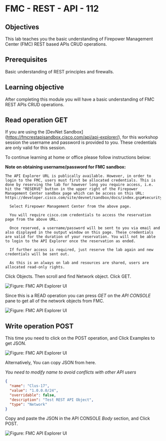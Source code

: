 # FMC - REST - API - 112

## Objectives

This lab teaches you the basic understanding of Firepower Management Center (FMC) REST based APIs CRUD operations.   


## Prerequisites
Basic understanding of REST principles and firewalls.


## Learning objective
After completing this module you will have a basic understanding of FMC REST APIs CRUD operations.


## Read operation GET
If you are using the [DevNet Sandbox] (https://fmcrestapisandbox.cisco.com/api/api-explorer/), for this workshop session the username and password is provided to you. These credentials are only valid for this session.

To continue learning at home or office please follow instructions below:

**Note on obtaining username/password for FMC sandbox:**

```
The API Explorer URL is publically available. However, in order to login to the FMC, users must first be allocated credentials. This is done by reserving the lab for however long you require access, i.e. hit the "RESERVE" button in the upper right of the Firepower Management Center sandbox page which can be access on this URL: https://developer.cisco.com/site/devnet/sandbox/docs/index.gsp#security/overview

  Select Firepower Management Center from the above page.

  You will require cisco.com credentials to access the reservation page from the above URL.

  Once reserved, a username/password will be sent to you via email and also displayed in the output window on this page. These credentials are valid for the duration of your reservation. You will not be able to login to the API Explorer once the reservation as ended.

  If further access is required, just reserve the lab again and new credentials will be sent out.

  As this is an always on lab and resources are shared, users are allocated read-only rights.
```


Click Objects. Then scroll and find Network object. Click GET.

![Figure: FMC API Explorer UI ](/posts/files/firepower-restapi-112/assets/images/pic1.PNG)



Since this is a READ operation you can press *GET* on the *API CONSOLE* pane to get all of the network objects from FMC.

![Figure: FMC API Explorer UI](/posts/files/firepower-restapi-112/assets/images/pic2.PNG)


## Write operation POST

This time you need to click on the POST operation, and Click Examples to get JSON.

![Figure: FMC API Explorer UI](/posts/files/firepower-restapi-112/assets/images/pic3.PNG)


Alternatively, You can copy JSON from here.

*You need to modify name to avoid conflicts with other API users*

```JSON
{
  "name": "Clus-17",
  "value": "1.0.0.0/24",
  "overridable": false,
  "description": "Test REST API Object",
  "type": "Network"
}
```



Copy and paste the JSON in the API CONSOLE *Body* section, and Click POST.


![Figure: FMC API Explorer UI](/posts/files/firepower-restapi-112/assets/images/pic4.PNG)
